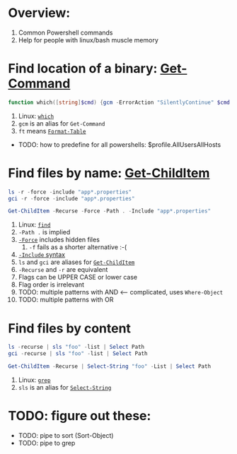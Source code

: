 # Overview:

1. Common Powershell commands
1. Help for people with linux/bash muscle memory

# Find location of a binary: [Get-Command](https://learn.microsoft.com/en-us/powershell/module/microsoft.powershell.core/get-command?view=powershell-7.4)

```powershell
function which([string]$cmd) {gcm -ErrorAction "SilentlyContinue" $cmd | ft Definition}
```

1. Linux: [`which`](https://linux.die.net/man/1/which)
1. `gcm` is an alias for `Get-Command`
1. `ft` means [`Format-Table`](https://learn.microsoft.com/en-us/powershell/module/microsoft.powershell.utility/format-table?view=powershell-7.4)

- TODO: how to predefine for all powershells: $profile.AllUsersAllHosts

# Find files by name: [Get-ChildItem](https://learn.microsoft.com/en-us/powershell/module/microsoft.powershell.management/get-childitem?view=powershell-7.4)

```powershell
ls -r -force -include "app*.properties"
gci -r -force -include "app*.properties"

Get-ChildItem -Recurse -Force -Path . -Include "app*.properties"
```

1. Linux: [`find`](https://linux.die.net/man/1/find)
1. `-Path .` is implied
1. [`-Force`](https://learn.microsoft.com/en-us/powershell/module/microsoft.powershell.management/get-childitem?view=powershell-7.4#-force) includes hidden files
    1. `-f` fails as a shorter alternative :-(
1. [`-Include` syntax](https://learn.microsoft.com/en-us/powershell/module/microsoft.powershell.management/get-childitem?view=powershell-7.4#-include)
1. `ls` and `gci` are aliases for [`Get-ChildItem`](https://learn.microsoft.com/en-us/powershell/module/microsoft.powershell.management/get-childitem?view=powershell-7.4)
1. `-Recurse` and `-r` are equivalent
1. Flags can be UPPER CASE or lower case
1. Flag order is irrelevant
1. TODO: multiple patterns with AND  <-- complicated, uses `Where-Object`
1. TODO: multiple patterns with OR

# Find files by content

```powershell
ls -recurse | sls "foo" -list | Select Path
gci -recurse | sls "foo" -list | Select Path 

Get-ChildItem -Recurse | Select-String "foo" -List | Select Path
```

1. Linux: [`grep`](https://linux.die.net/man/1/grep)
1. `sls` is an alias for [`Select-String`](https://learn.microsoft.com/en-us/powershell/module/microsoft.powershell.utility/select-string?view=powershell-7.4)

# TODO: figure out these:

- TODO: pipe to sort (Sort-Object)
- TODO: pipe to grep
